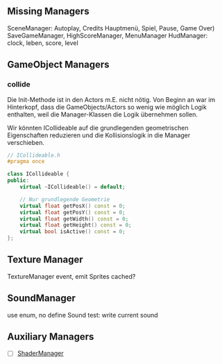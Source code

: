 ## Missing Managers

SceneManager:
Autoplay, Credits Hauptmenü, Spiel, Pause, Game Over)
SaveGameManager,
HighScoreManager,
MenuManager
HudManager: clock, leben, score, level

## GameObject Managers

### collide

Die Init-Methode ist in den Actors m.E. nicht nötig. Von Beginn an war im Hinterkopf, dass die GameObjects/Actors
so wenig wie möglich Logik enthalten, weil die Manager-Klassen die Logik übernehmen sollen.

Wir könnten ICollideable auf die grundlegenden geometrischen Eigenschaften reduzieren und die Kollisionslogik in die
Manager verschieben.

```c++
// ICollideable.h
#pragma once

class ICollideable {
public:
    virtual ~ICollideable() = default;

    // Nur grundlegende Geometrie
    virtual float getPosX() const = 0;
    virtual float getPosY() const = 0;
    virtual float getWidth() const = 0;
    virtual float getHeight() const = 0;
    virtual bool isActive() const = 0;
};
```

## Texture Manager

TextureManager event, emit Sprites cached?

## SoundManager

use enum, no define
Sound test: write current sound

## Auxiliary Managers

- [ ] [ShaderManager](Manager/ShaderManager.md)